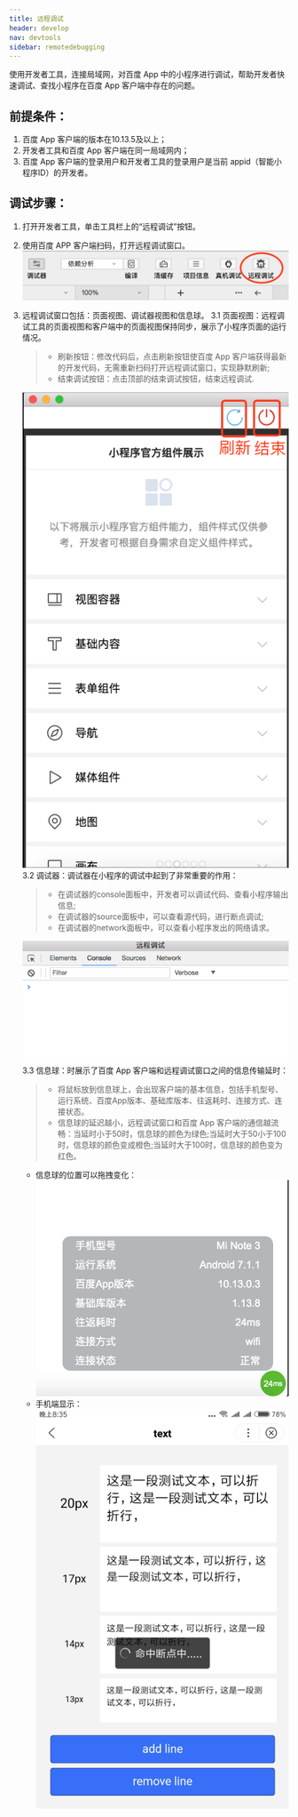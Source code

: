 ```yaml
---
title: 远程调试
header: develop
nav: devtools
sidebar: remotedebugging
---
```


使用开发者工具，连接局域网，对百度 App 中的小程序进行调试，帮助开发者快速调试、查找小程序在百度 App 客户端中存在的问题。
## 前提条件：

1. 百度 App 客户端的版本在10.13.5及以上；
2. 开发者工具和百度 App 客户端在同一局域网内；
3. 百度 App 客户端的登录用户和开发者工具的登录用户是当前 appid（智能小程序ID）的开发者。

## 调试步骤：
1. 打开开发者工具，单击工具栏上的“远程调试”按钮。
2. 使用百度 APP 客户端扫码，打开远程调试窗口。
![图片](../../../img/tool/远程调试01.png)
3. 远程调试窗口包括：页面视图、调试器视图和信息球。
    3.1 页面视图：远程调试工具的页面视图和客户端中的页面视图保持同步，展示了小程序页面的运行情况。
    > * 刷新按钮：修改代码后，点击刷新按钮使百度 App 客户端获得最新的开发代码，无需重新扫码打开远程调试窗口，实现静默刷新;
    > * 结束调试按钮：点击顶部的结束调试按钮，结束远程调试.

    ![图片](../../../img/tool/远程调试02.png)
    3.2 调试器：调试器在小程序的调试中起到了非常重要的作用：
    > * 在调试器的console面板中，开发者可以调试代码、查看小程序输出信息;
    > * 在调试器的source面板中，可以查看源代码，进行断点调试;
    > * 在调试器的network面板中，可以查看小程序发出的网络请求。

    ![图片](../../../img/tool/远程调试03.png)
    3.3 信息球：时展示了百度 App 客户端和远程调试窗口之间的信息传输延时：
    > * 将鼠标放到信息球上，会出现客户端的基本信息，包括手机型号、运行系统、百度App版本、基础库版本、往返耗时、连接方式、连接状态。
    > * 信息球的延迟越小，远程调试窗口和百度 App 客户端的通信越流畅：当延时小于50时，信息球的颜色为绿色;当延时大于50小于100时，信息球的颜色变成橙色;当延时大于100时，信息球的颜色变为红色。 

    * 信息球的位置可以拖拽变化：
    ![图片](../../../img/tool/远程调试04.png)
    * 手机端显示：
    ![图片](../../../img/tool/远程调试05.png)
    